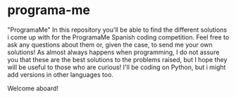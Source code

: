 # programa-me
"ProgramaMe"
In this repository you'll be able to find the different solutions i come up with for the ProgramaMe Spanish coding competition.
Feel free to ask any questions about them or, given the case, to send me your own solutions!
As almost always happens when programming, I do not assure you that these are the best solutions to the problems raised, but I hope they will be useful to those who are curious!
I'll be coding on Python, but i might add versions in other languages too.

Welcome aboard!
